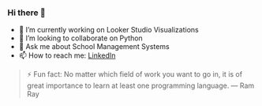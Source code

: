 ### Hi there 👋
- 🔭 I’m currently working on Looker Studio Visualizations
-  👯 I’m looking to collaborate on Python
-  💬 Ask me about School Management Systems
-  📫 How to reach me: [LinkedIn](https://www.linkedin.com/in/stephen-kioko-870137102/)
>  ⚡ Fun fact: No matter which field of work you want to go in, it is of great importance to learn at least one programming language. ― Ram Ray

